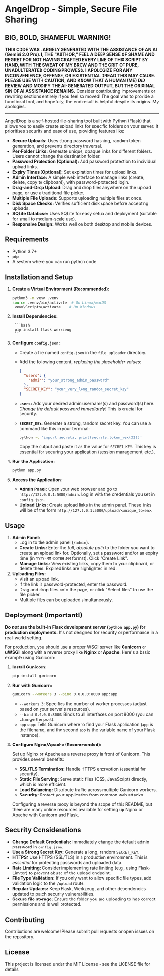 # AngelDrop - Simple, Secure File Sharing
## BIG, BOLD, SHAMEFUL WARNING!

**THIS CODE WAS LARGELY GENERATED WITH THE ASSISTANCE OF AN AI (Gemini 2.0 Pro). I, THE "AUTHOR," FEEL A DEEP SENSE OF SHAME AND REGRET FOR NOT HAVING CRAFTED EVERY LINE OF THIS SCRIPT BY HAND, WITH THE SWEAT OF MY BROW AND THE GRIT OF PURE, UNADULTERATED CODING PROWESS. I APOLOGIZE FOR ANY INCONVENIENCE, OFFENSE, OR EXISTENTIAL DREAD THIS MAY CAUSE.  PLEASE USE WITH CAUTION, AND KNOW THAT A HUMAN (ME) *DID* REVIEW AND MODIFY THE AI-GENERATED OUTPUT, BUT THE ORIGINAL SIN OF AI ASSISTANCE REMAINS.**  Consider contributing improvements or rewriting sections entirely if you feel so moved! The goal was to provide a functional tool, and hopefully, the end result is helpful despite its origins.  My apologies.

---
AngelDrop is a self-hosted file-sharing tool built with Python (Flask) that allows you to easily create upload links for specific folders on your server. It prioritizes security and ease of use, providing features like:

*   **Secure Uploads:**  Uses strong password hashing, random token generation, and prevents directory traversal.
*   **Per-Folder Links:**  Generate unique, opaque links for different folders. Users cannot change the destination folder.
*   **Password Protection (Optional):**  Add password protection to individual upload links.
*   **Expiry Times (Optional):** Set expiration times for upload links.
*   **Admin Interface:** A simple web interface to manage links (create, delete, copy to clipboard), with password-protected login.
*   **Drag-and-Drop Upload:**  Drag and drop files anywhere on the upload page, or use a traditional file picker.
*   **Multiple File Uploads:**  Supports uploading multiple files at once.
*   **Disk Space Checks:**  Verifies sufficient disk space before accepting uploads.
*   **SQLite Database:** Uses SQLite for easy setup and deployment (suitable for small to medium-scale use).
*   **Responsive Design:** Works well on both desktop and mobile devices.

## Requirements

*   Python 3.7+
*   pip
* A system where you can run python code

## Installation and Setup


1. **Create a Virtual Environment (Recommended):**

    ```bash
    python3 -m venv .venv
    source .venv/bin/activate  # On Linux/macOS
    .venv\Scripts\activate    # On Windows
    ```

2. **Install Dependencies:**


        ```bash
        pip install flask werkzeug
        ```

3. **Configure `config.json`:**

    *   Create a file named `config.json` in the `file_uploader` directory.
    *   Add the following content, *replacing the placeholder values*:

        ```json
        {
          "users": {
            "admin": "your_strong_admin_password"
          },
          "SECRET_KEY": "your_very_long_random_secret_key"
        }
        ```

    *   **`users`:**  Add your desired admin username(s) and password(s) here.  *Change the default password immediately!*  This is crucial for security.
    *   **`SECRET_KEY`:** Generate a strong, random secret key.  You can use a command like this in your terminal:

        ```bash
        python -c 'import secrets; print(secrets.token_hex(32))'
        ```

        Copy the output and paste it as the value for `SECRET_KEY`.  This key is essential for securing your application (session management, etc.).

4. **Run the Application:**

    ```bash
    python app.py
    ```

7.  **Access the Application:**

    *   **Admin Panel:** Open your web browser and go to `http://127.0.0.1:5000/admin`. Log in with the credentials you set in `config.json`.
    *   **Upload Links:** Create upload links in the admin panel.  These links will be of the form `http://127.0.0.1:5000/upload/<unique_token>`.

## Usage

1.  **Admin Panel:**
    *   Log in to the admin panel (`/admin`).
    *   **Create Links:** Enter the *full, absolute path* to the folder you want to create an upload link for.  Optionally, set a password and/or an expiry time (in `YYYY-MM-DDTHH:MM` format). Click "Create Link".
    *   **Manage Links:**  View existing links, copy them to your clipboard, or delete them.  Expired links are highlighted in red.
2.  **Uploading Files:**
    *   Visit an upload link.
    *   If the link is password-protected, enter the password.
    *   Drag and drop files onto the page, or click "Select files" to use the file picker.
    *   Multiple files can be uploaded simultaneously.

## Deployment (Important!)

**Do *not* use the built-in Flask development server (`python app.py`) for production deployments.** It's not designed for security or performance in a real-world setting.

For production, you should use a proper WSGI server like **Gunicorn** or **uWSGI**, along with a reverse proxy like **Nginx** or **Apache**.  Here's a basic example using Gunicorn:

1.  **Install Gunicorn:**

    ```bash
    pip install gunicorn
    ```

2.  **Run with Gunicorn:**

    ```bash
    gunicorn --workers 3 --bind 0.0.0.0:8000 app:app
    ```

    *   `--workers 3`:  Specifies the number of worker processes (adjust based on your server's resources).
    *   `--bind 0.0.0.0:8000`:  Binds to all interfaces on port 8000 (you can change the port).
    *   `app:app`:  Tells Gunicorn where to find your Flask application (`app` is the filename, and the second `app` is the variable name of your Flask instance).

3.  **Configure Nginx/Apache (Recommended):**

    Set up Nginx or Apache as a reverse proxy in front of Gunicorn. This provides several benefits:

    *   **SSL/TLS Termination:** Handle HTTPS encryption (essential for security).
    *   **Static File Serving:** Serve static files (CSS, JavaScript) directly, which is more efficient.
    *   **Load Balancing:**  Distribute traffic across multiple Gunicorn workers.
    *   **Security:**  Protect your application from common web attacks.

    Configuring a reverse proxy is beyond the scope of this README, but there are many online resources available for setting up Nginx or Apache with Gunicorn and Flask.

## Security Considerations

*   **Change Default Credentials:**  Immediately change the default admin password in `config.json`.
*   **Use a Strong Secret Key:** Generate a long, random `SECRET_KEY`.
*   **HTTPS:**  Use HTTPS (SSL/TLS) in a production environment.  This is *essential* for protecting passwords and uploaded data.
*   **Rate Limiting:**  Consider implementing rate limiting (e.g., using Flask-Limiter) to prevent abuse of the upload endpoint.
*   **File Type Validation:**  If you only want to allow specific file types, add validation logic to the `/upload` route.
*   **Regular Updates:**  Keep Flask, Werkzeug, and other dependencies updated to patch security vulnerabilities.
* **Secure file storage:** Ensure the folder you are uploading to has correct permissions and is well protected.

## Contributing

Contributions are welcome! Please submit pull requests or open issues on the repository.

## License

This project is licensed under the MIT License - see the LICENSE file for details